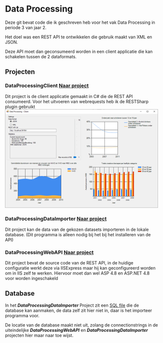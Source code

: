 # Data Processing
Deze git bevat code die ik geschreven heb voor het vak Data Processing in periode 3 van jaar 2.

Het doel was een REST API te ontwikkelen die gebruik maakt van XML en JSON.

Deze API moet dan geconsumeerd worden in een client applicatie die kan schakelen tussen de 2 dataformats.

## Projecten
### DataProcessingClient [Naar project](https://github.com/brann0n/Dataprocessing/tree/master/DataProcessingClient)
Dit project is de client applicatie gemaakt in C# die de REST API consumeerd. 
Voor het uitvoeren van webrequests heb ik de RESTSharp plugin gebruikt
![Client](/Images/DataProcessing.png)

### DataProcessingDataImporter [Naar project](https://github.com/brann0n/Dataprocessing/tree/master/DataProcessingDataImporter)
Dit project kan de data van de gekozen datasets importeren in de lokale database. (Dit programma is alleen nodig bij het
bij het installeren van de API)

### DataProcessingWebAPI [Naar project](https://github.com/brann0n/Dataprocessing/tree/master/DataProcessingWebAPI)
Dit project bevat de source code van de REST API, 
in de huidige configuratie werkt deze via IISExpress maar hij kan geconfigureerd worden om in IIS zelf te werken.
Hiervoor moet dan wel ASP 4.8 en ASP.NET 4.8 voor worden ingeschakeld

## Database
In het _**DataProcessingDataImporter**_ Project zit een [SQL file](https://github.com/brann0n/Dataprocessing/blob/master/DataProcessingDataImporter/SQL%20Tables.sql) die de database kan aanmaken, de data zelf zit hier niet in, daar is het importeer programma voor. 

De locatie van de database maakt niet uit, zolang de connectionstrings in de uiteindelijke
_**DataProcessingWebAPI**_ en _**DataProcessingDataImporter**_ projecten hier maar naar toe wijst.
